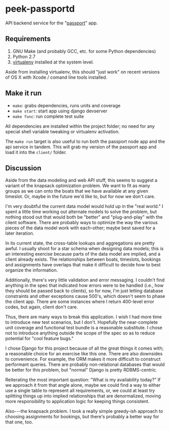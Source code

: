 peek-passportd
==============

API backend service for the
"[passport](https://github.com/memoia/passport)" app.


Requirements
------------

1. GNU Make (and probably GCC, etc. for some Python dependencies)
2. Python 2.7
3. [virtualenv](https://pypi.python.org/pypi/virtualenv) installed
   at the system level.

Aside from installing virtualenv, this should "just work" on recent
versions of OS X with Xcode / comand line tools installed.


Make it run
-----------

* ``make``: grabs dependencies, runs units and coverage
* ``make start``: start app using django devserver
* ``make func``: run complete test suite

All dependencies are installed within the project folder; no need
for any special shell variable tweaking or virtualenv activation.

The ``make run`` target is also useful to run both the passport node
app and the api service in tandem. This will grab my version of the
passport app and load it into the ``client/`` folder.


Discussion
----------

Aside from the data modeling and web API stuff, this seems
to suggest a variant of the knapsack optimization problem. We want
to fit as many groups as we can onto the boats that we have
available at any given timeslot. Or, maybe in the future we'd like
to, but for now we don't care.

I'm very doubtful the current data model would hold up in the "real world."
I spent a little time working out alternate models to solve the problem,
but nothing stood out that would both be "better" and "plug-and-play"
with the client software. There are probably ways to optimize the
way the various pieces of the data model work with each-other; maybe
best saved for a later iteration.

In its current state, the cross-table lookups and aggregations are
pretty awful. I usually shoot for a star schema when designing data
models; this is an interesting exercise because parts of the data
model are implied, and a client already exists. The relationships
between boats, timeslots, bookings and assignments have overlaps that
make it difficult to decide how to best organize the information.

Additionally, there's very little validation and error messaging.
I couldn't find anything in the spec that indicated how errors were
to be handled (i.e., how they should be passed back to clients), so
for now, I'm just letting database constraints and other exceptions
cause 500's, which doesn't seem to phase the client app. There are
some instances where I return 400-level error codes, but again,
client don't care.

Thus, there are many ways to break this application. I wish I had more
time to introduce new test scenarios, but I don't. Hopefully the
near-complete unit coverage and functional test bundle is a reasonable
substitute. I chose not to introduce anything outside the scope of the
spec so as to reduce potential for "cool feature bugs."

I chose Django for this project because of all the great things it
comes with; a reasonable choice for an exercise like this one. There
are also downsides to convenience. For example, the ORM makes it more
difficult to construct performant queries. There are probably
non-relational databases that would be better for this problem, but
"normal" Django is pretty RDBMS-centric.

Reiterating the most important question: "What is my availability today?"
If we approach it from that angle alone, maybe we could find a way to
either use a single table to represent all requirements, or, we could
at least try splitting things up into implied relationships that are
denormalized, moving more responsibility to application logic for
keeping things consistent.

Also---the knapsack problem. I took a really simple greedy-ish approach
to choosing assignments for bookings, but there's probably a better way
for that one, too.
